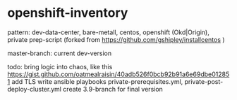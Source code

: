 # openshift-inventory
pattern: 
dev-data-center, bare-metall, centos, openshift (Okd|Origin), private prep-script (forked from https://github.com/gshipley/installcentos )

master-branch: 
current dev-version

todo: 
bring logic into chaos, like this https://gist.github.com/oatmealraisin/40adb526f0bcb92b91a6e69dbe012851
add TLS
write ansible playbooks private-prerequisites.yml, private-post-deploy-cluster.yml
create 3.9-branch for final version
